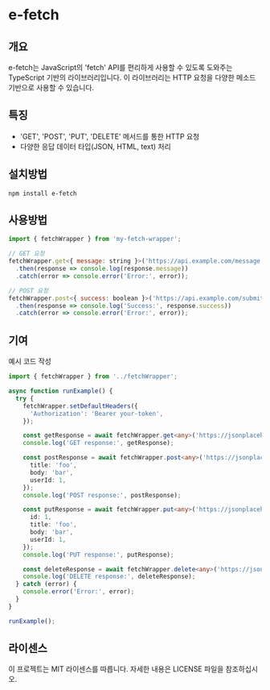 # e-fetch

## 개요
e-fetch는 JavaScript의 'fetch' API를 편리하게 사용할 수 있도록 도와주는 TypeScript 기반의 라이브러리입니다. 이 라이브러리는 HTTP 요청을 다양한 메소드기반으로 사용할 수 있습니다.

## 특징
- 'GET', 'POST', 'PUT', 'DELETE' 메서드를 통한 HTTP 요청
- 다양한 응답 데이터 타입(JSON, HTML, text) 처리

## 설치방법
`npm install e-fetch`

## 사용방법

```javascript
import { fetchWrapper } from 'my-fetch-wrapper';

// GET 요청
fetchWrapper.get<{ message: string }>('https://api.example.com/message')
  .then(response => console.log(response.message))
  .catch(error => console.error('Error:', error));

// POST 요청
fetchWrapper.post<{ success: boolean }>('https://api.example.com/submit', { name: 'Test' })
  .then(response => console.log('Success:', response.success))
  .catch(error => console.error('Error:', error));
```

## 기여

예시 코드 작성
```typescript
import { fetchWrapper } from '../fetchWrapper';

async function runExample() {
  try {
    fetchWrapper.setDefaultHeaders({
      'Authorization': 'Bearer your-token',
    });

    const getResponse = await fetchWrapper.get<any>('https://jsonplaceholder.typicode.com/posts/1');
    console.log('GET response:', getResponse);

    const postResponse = await fetchWrapper.post<any>('https://jsonplaceholder.typicode.com/posts', {
      title: 'foo',
      body: 'bar',
      userId: 1,
    });
    console.log('POST response:', postResponse);

    const putResponse = await fetchWrapper.put<any>('https://jsonplaceholder.typicode.com/posts/1', {
      id: 1,
      title: 'foo',
      body: 'bar',
      userId: 1,
    });
    console.log('PUT response:', putResponse);

    const deleteResponse = await fetchWrapper.delete<any>('https://jsonplaceholder.typicode.com/posts/1');
    console.log('DELETE response:', deleteResponse);
  } catch (error) {
    console.error('Error:', error);
  }
}

runExample();

```


## 라이센스
이 프로젝트는 MIT 라이센스를 따릅니다. 자세한 내용은 LICENSE 파일을 참조하십시오.

